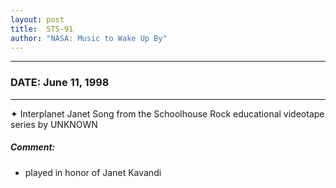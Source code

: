 ```yaml
---
layout: post
title:  STS-91
author: "NASA: Music to Wake Up By"
---
```


----
### DATE: June 11, 1998
----
✦ Interplanet Janet Song from the Schoolhouse Rock educational videotape series by UNKNOWN

##### Comment:
* played in honor of Janet Kavandi
